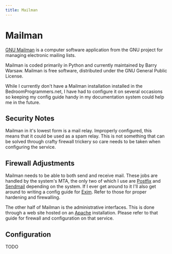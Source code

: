 ```yaml
---
title: Mailman
---
```


# Mailman

[GNU Mailman][1] is a computer software application from the GNU project for
managing electronic mailing lists.

Mailman is coded primarily in Python and currently maintained by Barry Warsaw.
Mailman is free software, distributed under the GNU General Public License.

While I currently don't have a Mailman installation installed in the
BedroomProgrammers.net, I have had to configure it on several occasions so
keeping my config guide handy in my documentation system could help me in the
future.

## Security Notes

Mailman in it's lowest form is a mail relay. Improperly configured, this means
that it could be used as a spam relay. This is not something that can be solved
through crafty firewall trickery so care needs to be taken when configuring the
service.

## Firewall Adjustments

Mailman needs to be able to both send and receive mail. These jobs are handled
by the system's MTA, the only two of which I use are [Postfix][2] and
[Sendmail][3] depending on the system. If I ever get around to it I'll also get
around to writing a config guide for [Exim][4]. Refer to those for proper
hardening and firewalling.

The other half of Mailman is the administrative interfaces. This is done
through a web site hosted on an [Apache][5] installation. Please refer to that
guide for firewall and configuration on that service.

## Configuration

TODO

[1]: http://www.list.org/
[2]: ../postfix/
[3]: ../sendmail/
[4]: ../exim/
[5]: ../apache/

